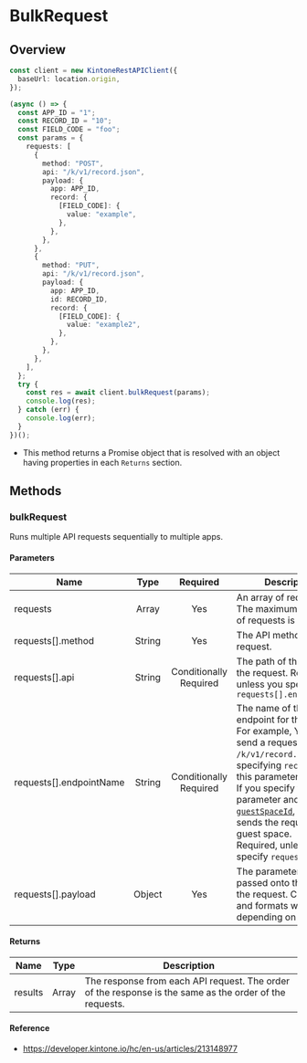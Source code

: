 # BulkRequest

## Overview

```ts
const client = new KintoneRestAPIClient({
  baseUrl: location.origin,
});

(async () => {
  const APP_ID = "1";
  const RECORD_ID = "10";
  const FIELD_CODE = "foo";
  const params = {
    requests: [
      {
        method: "POST",
        api: "/k/v1/record.json",
        payload: {
          app: APP_ID,
          record: {
            [FIELD_CODE]: {
              value: "example",
            },
          },
        },
      },
      {
        method: "PUT",
        api: "/k/v1/record.json",
        payload: {
          app: APP_ID,
          id: RECORD_ID,
          record: {
            [FIELD_CODE]: {
              value: "example2",
            },
          },
        },
      },
    ],
  };
  try {
    const res = await client.bulkRequest(params);
    console.log(res);
  } catch (err) {
    console.log(err);
  }
})();
```

- This method returns a Promise object that is resolved with an object having properties in each `Returns` section.

## Methods

### bulkRequest

Runs multiple API requests sequentially to multiple apps.

#### Parameters

| Name                    |  Type  |          Required           | Description                                                                                                                                                                                                                                                                                                                                                                                                                                       |
| ----------------------- | :----: | :-------------------------: | ------------------------------------------------------------------------------------------------------------------------------------------------------------------------------------------------------------------------------------------------------------------------------------------------------------------------------------------------------------------------------------------------------------------------------------------------- |
| requests                | Array  |             Yes             | An array of requests. The maximum number of requests is 20.                                                                                                                                                                                                                                                                                                                                                                                       |
| requests[].method       | String |             Yes             | The API method for the request.                                                                                                                                                                                                                                                                                                                                                                                                                   |
| requests[].api          | String | Conditionally<br />Required | The path of the API for the request. Required, unless you specify `requests[].endpointName`                                                                                                                                                                                                                                                                                                                                                       |
| requests[].endpointName | String | Conditionally<br />Required | The name of the API endpoint for the request. <br /> For example, You can send a request to `/k/v1/record.json` by specifying `record` for this parameter. <br /> If you specify this parameter and [`guestSpaceId`](https://github.com/kintone/js-sdk/blob/master/packages/rest-api-client/README.md#parameters-for-kintonerestapiclient), the client sends the request to the guest space. <br /> Required, unless you specify `requests[].api` |
| requests[].payload      | Object |             Yes             | The parameters to be passed onto the API of the request. Contents and formats will change depending on the API.                                                                                                                                                                                                                                                                                                                                   |

#### Returns

| Name    | Type  | Description                                                                                             |
| ------- | :---: | ------------------------------------------------------------------------------------------------------- |
| results | Array | The response from each API request. The order of the response is the same as the order of the requests. |

#### Reference

- https://developer.kintone.io/hc/en-us/articles/213148977
